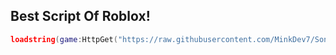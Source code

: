 ## Best Script Of Roblox!

```lua
loadstring(game:HttpGet("https://raw.githubusercontent.com/MinkDev7/SoninhaHub/main/Loader.Lua"))()
```
